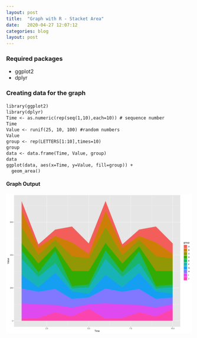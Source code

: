 ```yaml
---
layout: post
title:  "Graph with R - Stacket Area"
date:   2020-04-27 12:07:12
categories: blog
layout: post
---
```

### Required packages
* ggplot2
* dplyr

### Creating data for the graph
```
library(ggplot2)
library(dplyr)
Time <- as.numeric(rep(seq(1,10),each=10)) # sequence number
Time
Value <- runif(25, 10, 100) #random numbers
Value
group <- rep(LETTERS[1:10],times=10)
group
data <- data.frame(Time, Value, group)
data
ggplot(data, aes(x=Time, y=Value, fill=group)) + 
  geom_area()
```

#### Graph Output
![](../assets/img/images/stacked_01.png)
